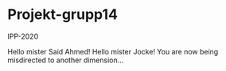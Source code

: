 # Projekt-grupp14
IPP-2020 

Hello mister Said Ahmed!
Hello mister Jocke!
You are now being misdirected to another dimension...
